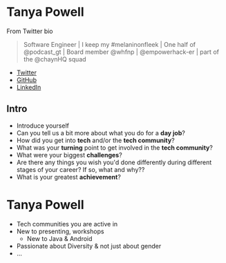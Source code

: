 # Tanya Powell

From Twitter bio
> Software Engineer | I keep my #melaninonfleek | One half of @podcast_gt | Board member @whfnp | @empowerhack-er | part of the @chaynHQ squad

* [Twitter](https://twitter.com/tanya_powell)
* [GitHub](https://github.com/tanyapowell)
* [LinkedIn](https://www.linkedin.com/in/tanyapowell)

## Intro

* Introduce yourself
* Can you tell us a bit more about what you do for a **day job**?
* How did you get into **tech** and/or the **tech community**?
* What was your **turning** point to get involved in the **tech community**?
* What were your biggest **challenges**?
* Are there any things you wish you'd done differently during different stages of your career? If so, what and why??
* What is your greatest **achievement**?

# Tanya Powell

* Tech communities you are active in
* New to presenting, workshops
    * New to Java & Android
* Passionate about Diversity & not just about gender
* ...
